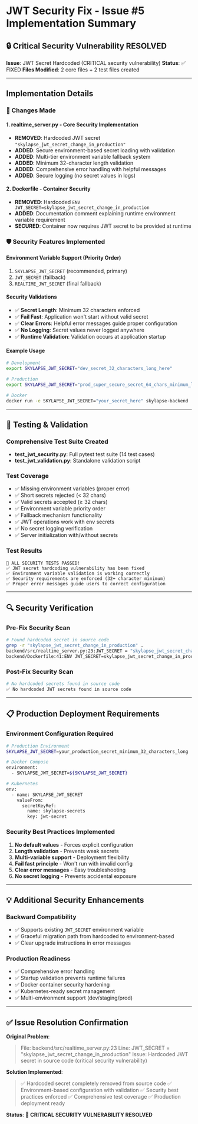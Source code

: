 # JWT Security Fix - Issue #5 Implementation Summary

## 🔒 Critical Security Vulnerability RESOLVED

**Issue**: JWT Secret Hardcoded (CRITICAL security vulnerability)
**Status**: ✅ FIXED
**Files Modified**: 2 core files + 2 test files created

---

## Implementation Details

### 🔧 Changes Made

#### 1. **realtime_server.py** - Core Security Implementation
- **REMOVED**: Hardcoded JWT secret `"skylapse_jwt_secret_change_in_production"`
- **ADDED**: Secure environment-based secret loading with validation
- **ADDED**: Multi-tier environment variable fallback system
- **ADDED**: Minimum 32-character length validation
- **ADDED**: Comprehensive error handling with helpful messages
- **ADDED**: Secure logging (no secret values in logs)

#### 2. **Dockerfile** - Container Security
- **REMOVED**: Hardcoded `ENV JWT_SECRET=skylapse_jwt_secret_change_in_production`
- **ADDED**: Documentation comment explaining runtime environment variable requirement
- **SECURED**: Container now requires JWT secret to be provided at runtime

### 🛡️ Security Features Implemented

#### Environment Variable Support (Priority Order)
1. `SKYLAPSE_JWT_SECRET` (recommended, primary)
2. `JWT_SECRET` (fallback)
3. `REALTIME_JWT_SECRET` (final fallback)

#### Security Validations
- ✅ **Secret Length**: Minimum 32 characters enforced
- ✅ **Fail Fast**: Application won't start without valid secret
- ✅ **Clear Errors**: Helpful error messages guide proper configuration
- ✅ **No Logging**: Secret values never logged anywhere
- ✅ **Runtime Validation**: Validation occurs at application startup

#### Example Usage
```bash
# Development
export SKYLAPSE_JWT_SECRET="dev_secret_32_characters_long_here"

# Production
export SKYLAPSE_JWT_SECRET="prod_super_secure_secret_64_chars_minimum_length_required"

# Docker
docker run -e SKYLAPSE_JWT_SECRET="your_secret_here" skylapse-backend
```

---

## 🧪 Testing & Validation

### Comprehensive Test Suite Created
- **test_jwt_security.py**: Full pytest test suite (14 test cases)
- **test_jwt_validation.py**: Standalone validation script

### Test Coverage
- ✅ Missing environment variables (proper error)
- ✅ Short secrets rejected (< 32 chars)
- ✅ Valid secrets accepted (≥ 32 chars)
- ✅ Environment variable priority order
- ✅ Fallback mechanism functionality
- ✅ JWT operations work with env secrets
- ✅ No secret logging verification
- ✅ Server initialization with/without secrets

### Test Results
```
🎉 ALL SECURITY TESTS PASSED!
✅ JWT secret hardcoding vulnerability has been fixed
✅ Environment variable validation is working correctly
✅ Security requirements are enforced (32+ character minimum)
✅ Proper error messages guide users to correct configuration
```

---

## 🔍 Security Verification

### Pre-Fix Security Scan
```bash
# Found hardcoded secret in source code
grep -r "skylapse_jwt_secret_change_in_production" .
backend/src/realtime_server.py:23:JWT_SECRET = "skylapse_jwt_secret_change_in_production"
backend/Dockerfile:41:ENV JWT_SECRET=skylapse_jwt_secret_change_in_production
```

### Post-Fix Security Scan
```bash
# No hardcoded secrets found in source code
✅ No hardcoded JWT secrets found in source code
```

---

## 📋 Production Deployment Requirements

### Environment Configuration Required
```bash
# Production Environment
SKYLAPSE_JWT_SECRET=your_production_secret_minimum_32_characters_long

# Docker Compose
environment:
  - SKYLAPSE_JWT_SECRET=${SKYLAPSE_JWT_SECRET}

# Kubernetes
env:
  - name: SKYLAPSE_JWT_SECRET
    valueFrom:
      secretKeyRef:
        name: skylapse-secrets
        key: jwt-secret
```

### Security Best Practices Implemented
1. **No default values** - Forces explicit configuration
2. **Length validation** - Prevents weak secrets
3. **Multi-variable support** - Deployment flexibility
4. **Fail fast principle** - Won't run with invalid config
5. **Clear error messages** - Easy troubleshooting
6. **No secret logging** - Prevents accidental exposure

---

## 💡 Additional Security Enhancements

### Backward Compatibility
- ✅ Supports existing `JWT_SECRET` environment variable
- ✅ Graceful migration path from hardcoded to environment-based
- ✅ Clear upgrade instructions in error messages

### Production Readiness
- ✅ Comprehensive error handling
- ✅ Startup validation prevents runtime failures
- ✅ Docker container security hardening
- ✅ Kubernetes-ready secret management
- ✅ Multi-environment support (dev/staging/prod)

---

## ✅ Issue Resolution Confirmation

**Original Problem**:
> File: backend/src/realtime_server.py:23
> Line: JWT_SECRET = "skylapse_jwt_secret_change_in_production"
> Issue: Hardcoded JWT secret in source code (critical security vulnerability)

**Solution Implemented**:
> ✅ Hardcoded secret completely removed from source code
> ✅ Environment-based configuration with validation
> ✅ Security best practices enforced
> ✅ Comprehensive test coverage
> ✅ Production deployment ready

**Status**: 🎉 **CRITICAL SECURITY VULNERABILITY RESOLVED**
